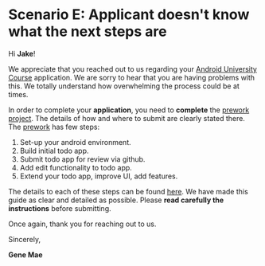 # **Scenario E: Applicant doesn't know what the next steps are**

Hi **Jake**!


We appreciate that you reached out to us regarding your [Android University Course](https:/https://courses.codepath.org/snippets/android_university/syllabus/) application. We are sorry to hear that you are having problems with this. We totally understand how overwhelming the process could be at times. 

In order to complete your **application**, you need to **complete** the [prework project](https:/https://courses.codepath.org/snippets/android_university/prework/). The details of how and where to submit are clearly stated there. The [prework](https:/https://courses.codepath.org/snippets/android_university/prework/) has few steps:
1.   Set-up your android environment.
2.   Build initial todo app. 
3.   Submit todo app for review via github.
4.   Add edit functionality to todo app.
5.   Extend your todo app, improve UI, add features.

The details to each of these steps can be found [here](https:/https://courses.codepath.org/snippets/android_university/prework/). We have made this guide as clear and detailed as possible. Please **read carefully the instructions** before submitting. 

Once again, thank you for reaching out to us. 


Sincerely,

**Gene Mae**
